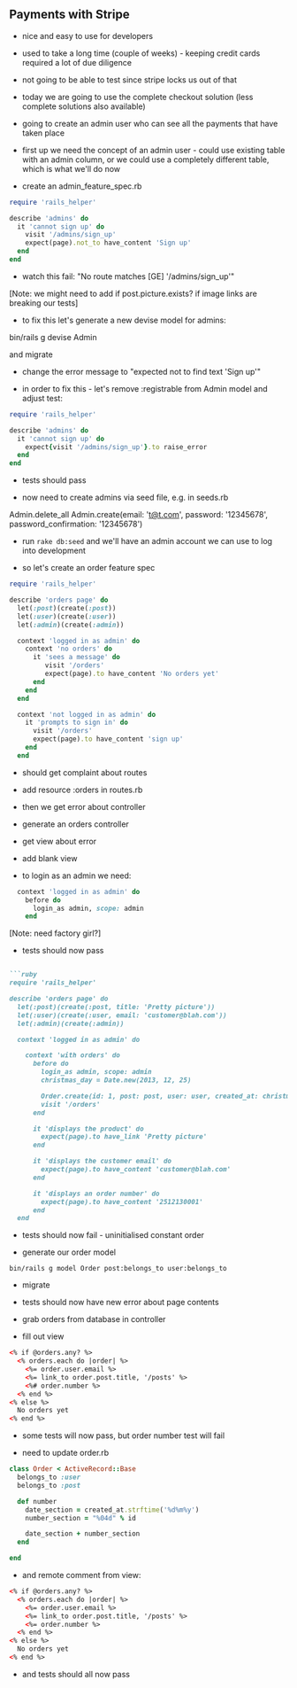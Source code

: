 Payments with Stripe
---------------

* nice and easy to use for developers

* used to take a long time (couple of weeks) - keeping credit cards required a lot of due diligence 

* not going to be able to test since stripe locks us out of that

* today we are going to use the complete checkout solution (less complete solutions also available)

* going to create an admin user who can see all the payments that have taken place

* first up we need the concept of an admin user - could use existing table with an admin column, or we could use a completely different table, which is what we'll do now

* create an admin_feature_spec.rb

```ruby
require 'rails_helper'

describe 'admins' do
  it 'cannot sign up' do
    visit '/admins/sign_up'
    expect(page).not_to have_content 'Sign up'
  end
end
```

* watch this fail: "No route matches [GE] '/admins/sign_up'"

[Note: we might need to add if post.picture.exists? if image links are breaking our tests]

* to fix this let's generate a new devise model for admins:

bin/rails g devise Admin

and migrate

* change the error message to "expected not to find text 'Sign up'"

* in order to fix this - let's remove :registrable from Admin model and adjust test:

```ruby
require 'rails_helper'

describe 'admins' do
  it 'cannot sign up' do
    expect{visit '/admins/sign_up'}.to raise_error
  end
end
```
* tests should pass

* now need to create admins via seed file, e.g. in seeds.rb

Admin.delete_all
Admin.create(email: 't@t.com', password: '12345678', password_confirmation: '12345678')

* run `rake db:seed` and we'll have an admin account we can use to log into development

* so let's create an order feature spec

```ruby
require 'rails_helper'

describe 'orders page' do
  let(:post)(create(:post))
  let(:user)(create(:user))
  let(:admin)(create(:admin))

  context 'logged in as admin' do
    context 'no orders' do
      it 'sees a message' do
         visit '/orders'
         expect(page).to have_content 'No orders yet'
      end 
    end
  end

  context 'not logged in as admin' do
    it 'prompts to sign in' do
      visit '/orders'
      expect(page).to have_content 'sign up'
    end
  end


```

* should get complaint about routes

* add resource :orders in routes.rb

* then we get error about controller

* generate an orders controller

* get view about error

* add blank view

* to login as an admin we need:

```ruby
  context 'logged in as admin' do
    before do
      login_as admin, scope: admin
    end
```

[Note: need factory girl?]

* tests should now pass

```ruby

```ruby
require 'rails_helper'

describe 'orders page' do
  let(:post)(create(:post, title: 'Pretty picture'))
  let(:user)(create(:user, email: 'customer@blah.com'))
  let(:admin)(create(:admin))

  context 'logged in as admin' do

    context 'with orders' do
      before do 
        login_as admin, scope: admin
        christmas_day = Date.new(2013, 12, 25)

        Order.create(id: 1, post: post, user: user, created_at: christmas_day)
        visit '/orders'
      end

      it 'displays the product' do
        expect(page).to have_link 'Pretty picture'
      end

      it 'displays the customer email' do
        expect(page).to have_content 'customer@blah.com'
      end

      it 'displays an order number' do
        expect(page).to have_content '2512130001'
      end
  end
```

* tests should now fail - uninitialised constant order

* generate our order model

`bin/rails g model Order post:belongs_to user:belongs_to`

* migrate

* tests should now have new error about page contents

* grab orders from database in controller

* fill out view

```html
<% if @orders.any? %>
  <% orders.each do |order| %>
    <%= order.user.email %>
    <%= link_to order.post.title, '/posts' %>
    <%# order.number %>
  <% end %>
<% else %>
  No orders yet
<% end %>
```
* some tests will now pass, but order number test will fail

* need to update order.rb

```ruby
class Order < ActiveRecord::Base
  belongs_to :user
  belongs_to :post

  def number
    date_section = created_at.strftime('%d%m%y')
    number_section = "%04d" % id 

    date_section + number_section
  end

end
```
* and remote comment from view:

```html
<% if @orders.any? %>
  <% orders.each do |order| %>
    <%= order.user.email %>
    <%= link_to order.post.title, '/posts' %>
    <%= order.number %>
  <% end %>
<% else %>
  No orders yet
<% end %>
```

* and tests should all now pass



















